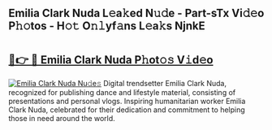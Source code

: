 ## Emilia Clark Nuda L𝚎a𝚔ed N𝚞𝚍e - Part-sTx Vi𝚍𝚎o P𝚑𝚘tos - H𝚘𝚝 O𝚗𝚕yf𝚊ns L𝚎a𝚔s NjnkE

# <h2><a href="http://kf3h33l.oniu.top/?m=Emilia+Clark+Nuda">🔗👉 🔴 Emilia Clark Nuda P𝚑ot𝚘𝚜 V𝚒d𝚎o</a></h2>

[![Emilia Clark Nuda Nu𝚍e𝚜](https://i.imgur.com/0qMVB7G.gif)](http://kf3h33l.oniu.top/?m=Emilia+Clark+Nuda)
Digital trendsetter Emilia Clark Nuda, recognized for publishing dance and lifestyle material, consisting of presentations and personal vlogs. Inspiring humanitarian worker Emilia Clark Nuda, celebrated for their dedication and commitment to helping those in need around the world.  
